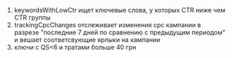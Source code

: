 1. keywordsWithLowCtr ищет ключевые слова, у которых CTR ниже чем CTR группы
2. trackingCpcChanges отслеживает изменения cpc кампании в разрезе "последние 7 дней по сравнению с предыдущим периодом" и вешает соответсвующие ярлыки на кампании
3. ключи с QS<6 и тратами больше 40 грн
